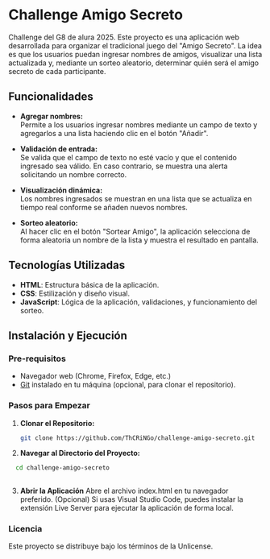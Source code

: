 
# Challenge Amigo Secreto

Challenge del G8 de alura 2025.
Este proyecto es una aplicación web desarrollada para organizar el tradicional juego del "Amigo Secreto". La idea es que los usuarios puedan ingresar nombres de amigos, visualizar una lista actualizada y, mediante un sorteo aleatorio, determinar quién será el amigo secreto de cada participante.

## Funcionalidades

- **Agregar nombres:**  
  Permite a los usuarios ingresar nombres mediante un campo de texto y agregarlos a una lista haciendo clic en el botón "Añadir".

- **Validación de entrada:**  
  Se valida que el campo de texto no esté vacío y que el contenido ingresado sea válido. En caso contrario, se muestra una alerta solicitando un nombre correcto.

- **Visualización dinámica:**  
  Los nombres ingresados se muestran en una lista que se actualiza en tiempo real conforme se añaden nuevos nombres.

- **Sorteo aleatorio:**  
  Al hacer clic en el botón "Sortear Amigo", la aplicación selecciona de forma aleatoria un nombre de la lista y muestra el resultado en pantalla.

## Tecnologías Utilizadas

- **HTML**: Estructura básica de la aplicación.
- **CSS**: Estilización y diseño visual.
- **JavaScript**: Lógica de la aplicación, validaciones, y funcionamiento del sorteo.

## Instalación y Ejecución

### Pre-requisitos

- Navegador web (Chrome, Firefox, Edge, etc.)
- [Git](https://git-scm.com/) instalado en tu máquina (opcional, para clonar el repositorio).

### Pasos para Empezar

1. **Clonar el Repositorio:**

   ```bash
   git clone https://github.com/ThCRiNGo/challenge-amigo-secreto.git

2.  **Navegar al Directorio del Proyecto:**

 ```bash
   cd challenge-amigo-secreto           
   
  ```
  3. **Abrir la Aplicación**
Abre el archivo index.html en tu navegador preferido.
(Opcional) Si usas Visual Studio Code, puedes instalar la extensión Live Server para ejecutar la aplicación de forma local.
### Licencia
Este proyecto se distribuye bajo los términos de la Unlicense.

  
  